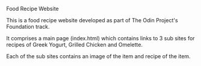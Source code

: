 Food Recipe Website

This is a food recipe website developed as part of The Odin Project's Foundation track.

It comprises a main page (index.html) which contains links to 3 sub sites for recipes of Greek Yogurt, Grilled Chicken and Omelette.

Each of the sub sites contains an image of the item and recipe of the item.
